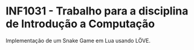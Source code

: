 # INF1031 - Trabalho para a disciplina de Introdução a Computação

Implementação de um Snake Game em Lua usando LÖVE.

